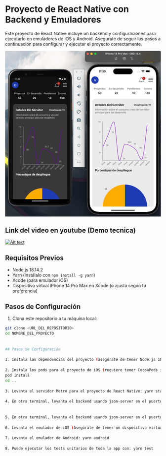 # Proyecto de React Native con Backend y Emuladores

Este proyecto de React Native incluye un backend y configuraciones para ejecutarlo en emuladores de iOS y Android. Asegúrate de seguir los pasos a continuación para configurar y ejecutar el proyecto correctamente.

![](https://github.com/Danfelogar/RNTechnicalTestOLSoftware/blob/master/src/public/main-screen.png)
## Link del video en youtube (Demo tecnica)
[![Alt text](https://img.youtube.com/vi/ffMDuPOLEjg/0.jpg)](https://www.youtube.com/watch?v=ffMDuPOLEjg)

## Requisitos Previos

- Node.js 18.14.2
- Yarn (instálalo con `npm install -g yarn`)
- Xcode (para emulador iOS)
- Dispositivo virtual iPhone 14 Pro Max en Xcode (o ajusta según tu preferencia)

## Pasos de Configuración

1. Clona este repositorio a tu máquina local:

```bash
git clone <URL_DEL_REPOSITORIO>
cd NOMBRE_DEL_PROYECTO


## Pasos de Configuración

1. Instala las dependencias del proyecto (asegúrate de tener Node.js 18.14.2): yarn

2. Instala los pods para el proyecto de iOS (requiere tener CocoaPods instalado): cd ios
pod install
cd ..

3. Levanta el servidor Metro para el proyecto de React Native: yarn start

4. En otra terminal, levanta el backend usando json-server en el puerto 3100: yarn start-up-json-server


5. En otra terminal, levanta el backend usando json-server en el puerto 3100: yarn start-up-json-server

6. Levanta el emulador de iOS (Asegúrate de tener un dispositivo virtual iPhone 14 Pro Max en Xcode): yarn ios

7. Levanta el emulador de Android: yarn android

8. Puede ejecutar los tests unitarios de toda la app con: yarn test




